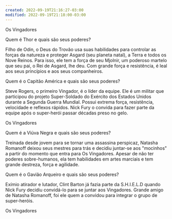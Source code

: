```yaml
---
created: 2022-09-19T21:16:27-03:00
modified: 2022-09-19T21:18:00-03:00
---
```


Os Vingadores

Quem é Thor e quais são seus poderes?


Filho de Odin, o Deus do Trovão usa suas habilidades para controlar as forças da natureza e proteger Asgard (seu planeta natal), a Terra e todos os Nove Reinos. Para isso, ele tem a força de seu Mjolnir, um poderoso martelo que seu pai, o Rei de Asgard, lhe deu. Com grande força e resistência, é leal aos seus princípios e aos seus companheiros.


Quem é o Capitão América e quais são seus poderes?

Steve Rogers, o primeiro Vingador, é o líder da equipe. Ele é um militar que participou do projeto Super-Soldado do Exército dos Estados Unidos durante a Segunda Guerra Mundial. Possui extrema força, resistência, velocidade e reflexos rápidos. Nick Fury o convida para fazer parte da equipe após o super-herói passar décadas preso no gelo.


Os Vingadores

Quem é a Viúva Negra e quais são seus poderes?


Treinada desde jovem para se tornar uma assassina perspicaz, Natasha Romanoff deixou seus mestres para trás e decidiu juntar-se aos "mocinhos" a partir do momento que entra para Os Vingadores. Apesar de não ter poderes sobre-humanos, ela tem habilidades em artes marciais e tem grande destreza, força e agilidade.


Quem é o Gavião Arqueiro e quais são seus poderes?

Exímio atirador e lutador, Clint Barton já fazia parte da S.H.I.E.L.D quando Nick Fury decidiu convidá-lo para se juntar aos Vingadores. Grande amigo de Natasha Romanoff, foi ele quem a convidou para integrar o grupo de super-heróis.


Os Vingadores
